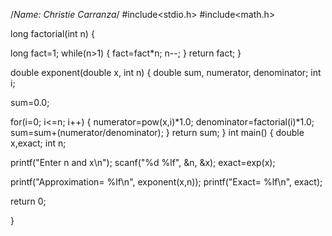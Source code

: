 /*Name: Christie Carranza*/
#include<stdio.h>
#include<math.h>

long factorial(int n)
{

long fact=1;
while(n>1)
{
fact=fact*n;
n--;
}
return fact;
}

double exponent(double x, int n)
{
double sum, numerator, denominator;
int i;

sum=0.0;

for(i=0; i<=n; i++)
{
numerator=pow(x,i)*1.0;
denominator=factorial(i)*1.0;
sum=sum+(numerator/denominator);
}
return sum;
}
int main()
{
 double x,exact;
 int n;

 printf("Enter n and x\n");
 scanf("%d %lf", &n, &x);
 exact=exp(x);

 printf("Approximation= %lf\n", exponent(x,n));
 printf("Exact= %lf\n", exact);
 
return 0;

}
